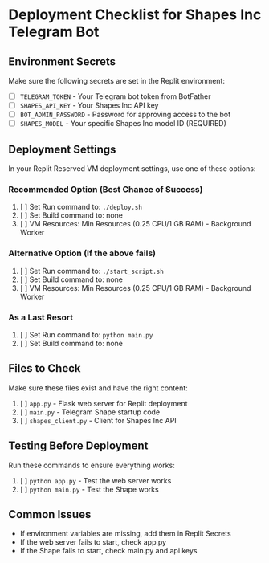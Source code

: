 # Deployment Checklist for Shapes Inc Telegram Bot

## Environment Secrets
Make sure the following secrets are set in the Replit environment:
- [ ] `TELEGRAM_TOKEN` - Your Telegram bot token from BotFather
- [ ] `SHAPES_API_KEY` - Your Shapes Inc API key
- [ ] `BOT_ADMIN_PASSWORD` - Password for approving access to the bot
- [ ] `SHAPES_MODEL` - Your specific Shapes Inc model ID (REQUIRED)

## Deployment Settings
In your Replit Reserved VM deployment settings, use one of these options:

### Recommended Option (Best Chance of Success)
1. [ ] Set Run command to: `./deploy.sh`  
2. [ ] Set Build command to: none
3. [ ] VM Resources: Min Resources (0.25 CPU/1 GB RAM) - Background Worker

### Alternative Option (If the above fails)
1. [ ] Set Run command to: `./start_script.sh`  
2. [ ] Set Build command to: none
3. [ ] VM Resources: Min Resources (0.25 CPU/1 GB RAM) - Background Worker

### As a Last Resort
1. [ ] Set Run command to: `python main.py`
2. [ ] Set Build command to: none

## Files to Check
Make sure these files exist and have the right content:
1. [ ] `app.py` - Flask web server for Replit deployment
2. [ ] `main.py` - Telegram Shape startup code
3. [ ] `shapes_client.py` - Client for Shapes Inc API

## Testing Before Deployment
Run these commands to ensure everything works:
1. [ ] `python app.py` - Test the web server works
2. [ ] `python main.py` - Test the Shape works

## Common Issues
- If environment variables are missing, add them in Replit Secrets
- If the web server fails to start, check app.py
- If the Shape fails to start, check main.py and api keys